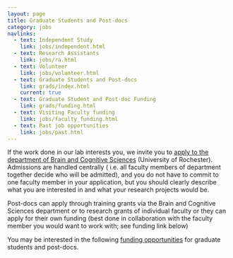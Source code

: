 ```yaml
---
layout: page
title: Graduate Students and Post-docs
category: jobs
navlinks:
  - text: Independent Study
    link: jobs/independent.html
  - text: Research Assistants
    link: jobs/ra.html
  - text: Volunteer
    link: jobs/volunteer.html
  - text: Graduate Students and Post-docs
    link: grads/index.html
    current: true
  - text: Graduate Student and Post-doc Funding
    link: grads/funding.html
  - text: Visiting Faculty funding
    link: jobs/faculty_funding.html
  - text: Past job opportunities
    link: jobs/past.html
---
```


If the work done in our lab interests you, we invite you to [apply to the department
of Brain and Cognitive Sciences](http://www.bcs.rochester.edu/programs/graduate/how-to.html)
(University of Rochester). Admissions are handled centrally ( i.e. all faculty members
of department together decide who will be admitted), and you do not have to commit
to one faculty member in your application, but you should clearly describe what you
are interested in and what your research projects would be.

Post-docs can apply through training grants via the Brain and Cognitive Sciences
department or to research grants of individual faculty or they can apply for their
own funding (best done in collaboration with the faculty member you would want to
work with; see funding link below)

You may be interested in the following [funding opportunities](funding.html) for
graduate students and post-docs.
